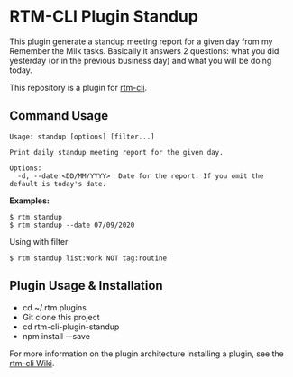# RTM-CLI Plugin Standup

This plugin generate a standup meeting report for a given day from my Remember the Milk tasks. Basically it answers 2 questions: what you did yesterday (or in the previous business day) and what you will be doing today.

This repository is a plugin for [rtm-cli](https://github.com/dwaring87/rtm-cli).

## Command Usage

    Usage: standup [options] [filter...]

    Print daily standup meeting report for the given day.

    Options:
      -d, --date <DD/MM/YYYY>  Date for the report. If you omit the default is today's date.

**Examples:**

    $ rtm standup
    $ rtm standup --date 07/09/2020 

Using with filter

    $ rtm standup list:Work NOT tag:routine

## Plugin Usage & Installation

* cd ~/.rtm.plugins
* Git clone this project
* cd rtm-cli-plugin-standup
* npm install --save

For more information on the plugin architecture installing a plugin, see the 
[rtm-cli Wiki](https://github.com/dwaring87/rtm-cli/wiki).
